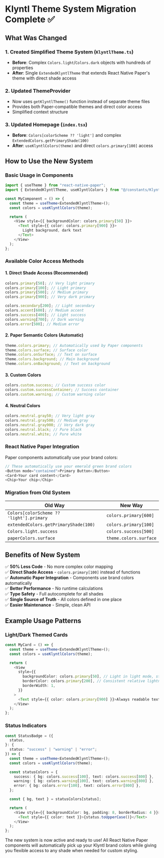 # Klyntl Theme System Migration Complete ✅

## What Was Changed

### 1. **Created Simplified Theme System** (`KlyntlTheme.ts`)

- **Before**: Complex `Colors.light`/`Colors.dark` objects with hundreds of properties
- **After**: Single `ExtendedKlyntlTheme` that extends React Native Paper's theme with direct shade access

### 2. **Updated ThemeProvider**

- Now uses `getKlyntlTheme()` function instead of separate theme files
- Provides both Paper-compatible themes and direct color access
- Simplified context structure

### 3. **Updated Homepage** (`index.tsx`)

- **Before**: `Colors[colorScheme ?? 'light']` and complex `ExtendedColors.getPrimaryShade(100)`
- **After**: `useKlyntlColors(theme)` and direct `colors.primary[100]` access

## How to Use the New System

### Basic Usage in Components

```typescript
import { useTheme } from "react-native-paper";
import { ExtendedKlyntlTheme, useKlyntlColors } from "@/constants/KlyntlTheme";

const MyComponent = () => {
  const theme = useTheme<ExtendedKlyntlTheme>();
  const colors = useKlyntlColors(theme);

  return (
    <View style={{ backgroundColor: colors.primary[50] }}>
      <Text style={{ color: colors.primary[900] }}>
        Light background, dark text
      </Text>
    </View>
  );
};
```

### Available Color Access Methods

#### 1. **Direct Shade Access** (Recommended)

```typescript
colors.primary[50]; // Very light primary
colors.primary[100]; // Light primary
colors.primary[500]; // Medium primary
colors.primary[900]; // Very dark primary

colors.secondary[200]; // Light secondary
colors.accent[600]; // Medium accent
colors.success[400]; // Light success
colors.warning[700]; // Dark warning
colors.error[500]; // Medium error
```

#### 2. **Paper Semantic Colors** (Automatic)

```typescript
theme.colors.primary; // Automatically used by Paper components
theme.colors.surface; // Surface color
theme.colors.onSurface; // Text on surface
theme.colors.background; // Main background
theme.colors.onBackground; // Text on background
```

#### 3. **Custom Colors**

```typescript
colors.custom.success; // Custom success color
colors.custom.successContainer; // Success container
colors.custom.warning; // Custom warning color
```

#### 4. **Neutral Colors**

```typescript
colors.neutral.gray50; // Very light gray
colors.neutral.gray500; // Medium gray
colors.neutral.gray900; // Very dark gray
colors.neutral.black; // Pure black
colors.neutral.white; // Pure white
```

### React Native Paper Integration

Paper components automatically use your brand colors:

```typescript
// These automatically use your emerald green brand colors
<Button mode="contained">Primary Button</Button>
<Card>Your card content</Card>
<Chip>Your chip</Chip>
```

### Migration from Old System

| Old Way                                  | New Way                |
| ---------------------------------------- | ---------------------- |
| `Colors[colorScheme ?? 'light'].primary` | `colors.primary[600]`  |
| `extendedColors.getPrimaryShade(100)`    | `colors.primary[100]`  |
| `Colors.light.success`                   | `colors.success[500]`  |
| `paperColors.surface`                    | `theme.colors.surface` |

## Benefits of New System

✅ **50% Less Code** - No more complex color mapping  
✅ **Direct Shade Access** - `colors.primary[100]` instead of functions  
✅ **Automatic Paper Integration** - Components use brand colors automatically  
✅ **Better Performance** - No runtime calculations  
✅ **Type Safety** - Full autocomplete for all shades  
✅ **Single Source of Truth** - All colors defined in one place  
✅ **Easier Maintenance** - Simple, clean API

## Example Usage Patterns

### Light/Dark Themed Cards

```typescript
const MyCard = () => {
  const theme = useTheme<ExtendedKlyntlTheme>();
  const colors = useKlyntlColors(theme);

  return (
    <View
      style={{
        backgroundColor: colors.primary[50], // Light in light mode, still light in dark mode
        borderColor: colors.primary[200], // Consistent relative lightness
        borderWidth: 1,
      }}
    >
      <Text style={{ color: colors.primary[900] }}>Always readable text</Text>
    </View>
  );
};
```

### Status Indicators

```typescript
const StatusBadge = ({
  status,
}: {
  status: "success" | "warning" | "error";
}) => {
  const theme = useTheme<ExtendedKlyntlTheme>();
  const colors = useKlyntlColors(theme);

  const statusColors = {
    success: { bg: colors.success[100], text: colors.success[800] },
    warning: { bg: colors.warning[100], text: colors.warning[800] },
    error: { bg: colors.error[100], text: colors.error[800] },
  };

  const { bg, text } = statusColors[status];

  return (
    <View style={{ backgroundColor: bg, padding: 8, borderRadius: 4 }}>
      <Text style={{ color: text }}>{status.toUpperCase()}</Text>
    </View>
  );
};
```

The new system is now active and ready to use! All React Native Paper components will automatically pick up your Klyntl brand colors while giving you flexible access to any shade when needed for custom styling.
